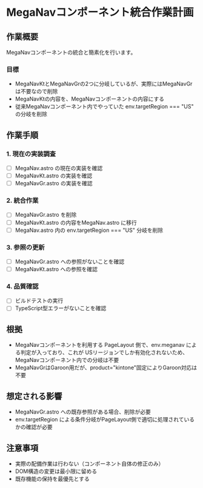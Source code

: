 # MegaNavコンポーネント統合作業計画

## 作業概要

MegaNavコンポーネントの統合と簡素化を行います。

### 目標

- MegaNavKtとMegaNavGrの2つに分岐しているが、実際にはMegaNavGrは不要なので削除
- MegaNavKtの内容を、MegaNavコンポーネントの内容にする
- 従来MegaNavコンポーネント内でやっていた env.targetRegion === "US" の分岐を削除

## 作業手順

### 1. 現在の実装調査
- [ ] MegaNav.astro の現在の実装を確認
- [ ] MegaNavKt.astro の実装を確認
- [ ] MegaNavGr.astro の実装を確認

### 2. 統合作業
- [ ] MegaNavGr.astro を削除
- [ ] MegaNavKt.astro の内容をMegaNav.astro に移行
- [ ] MegaNav.astro 内の env.targetRegion === "US" 分岐を削除

### 3. 参照の更新
- [ ] MegaNavGr.astro への参照がないことを確認
- [ ] MegaNavKt.astro への参照を確認

### 4. 品質確認
- [ ] ビルドテストの実行
- [ ] TypeScript型エラーがないことを確認

## 根拠

- MegaNavコンポーネントを利用する PageLayout 側で、env.meganav による判定が入っており、これが USリージョンでしか有効化されないため、MegaNavコンポーネント内での分岐は不要
- MegaNavGrはGaroon用だが、product="kintone"固定によりGaroon対応は不要

## 想定される影響

- MegaNavGr.astro への既存参照がある場合、削除が必要
- env.targetRegion による条件分岐がPageLayout側で適切に処理されているかの確認が必要

## 注意事項

- 実際の配備作業は行わない（コンポーネント自体の修正のみ）
- DOM構造の変更は最小限に留める
- 既存機能の保持を最優先とする